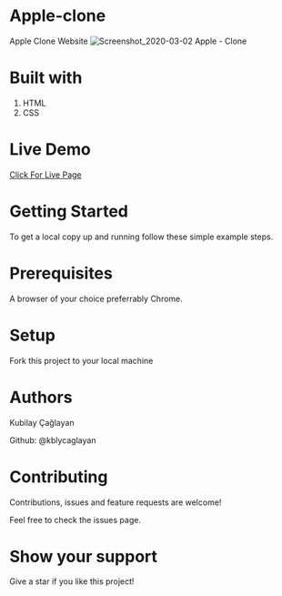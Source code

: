 # Apple-clone
Apple Clone Website
![Screenshot_2020-03-02 Apple - Clone](https://user-images.githubusercontent.com/60448833/75677555-ca7c0380-5c9c-11ea-8666-6dbc4cbef839.png)

# Built with
1. HTML
2. CSS

# Live Demo 
[Click For Live Page](https://raw.githack.com/kblycaglayan/apple-clone/master/index.html)

# Getting Started
To get a local copy up and running follow these simple example steps.

# Prerequisites
A browser of your choice preferrably Chrome.

# Setup
Fork this project to your local machine

# Authors
Kubilay Çağlayan

Github: @kblycaglayan

# Contributing
Contributions, issues and feature requests are welcome!

Feel free to check the issues page.

# Show your support
Give a star if you like this project! 
